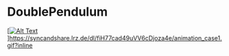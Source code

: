 # DoublePendulum


[[![Alt Text]([https://syncandshare.lrz.de/dl/fiH77cad49uVV6cDjoza4e/animation_case1.gi](https://syncandshare.lrz.de/dl/fiH77cad49uVV6cDjoza4e/animation_case1.gif?inline)f)
]](https://syncandshare.lrz.de/dl/fiH77cad49uVV6cDjoza4e/animation_case1.gif?inline)https://syncandshare.lrz.de/dl/fiH77cad49uVV6cDjoza4e/animation_case1.gif?inline

